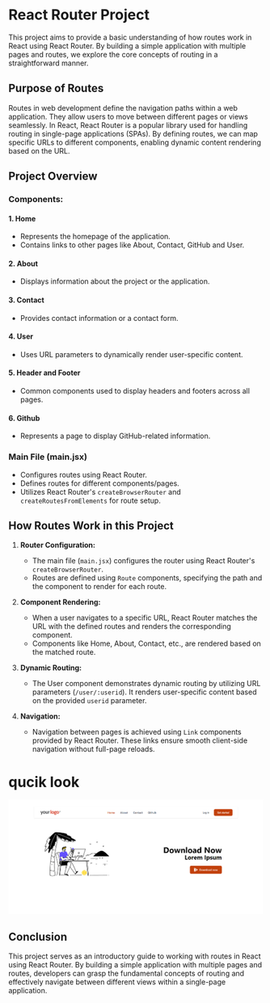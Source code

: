 # React Router Project

This project aims to provide a basic understanding of how routes work in React using React Router. By building a simple application with multiple pages and routes, we explore the core concepts of routing in a straightforward manner.

## Purpose of Routes

Routes in web development define the navigation paths within a web application. They allow users to move between different pages or views seamlessly. In React, React Router is a popular library used for handling routing in single-page applications (SPAs). By defining routes, we can map specific URLs to different components, enabling dynamic content rendering based on the URL.

## Project Overview

### Components:

#### 1. Home
- Represents the homepage of the application.
- Contains links to other pages like About, Contact, GitHub and User.

#### 2. About
- Displays information about the project or the application.

#### 3. Contact
- Provides contact information or a contact form.

#### 4. User
- Uses URL parameters to dynamically render user-specific content.

#### 5. Header and Footer
- Common components used to display headers and footers across all pages.

#### 6. Github
- Represents a page to display GitHub-related information.

### Main File (main.jsx)
- Configures routes using React Router.
- Defines routes for different components/pages.
- Utilizes React Router's `createBrowserRouter` and `createRoutesFromElements` for route setup.

## How Routes Work in this Project

1. **Router Configuration:**
   - The main file (`main.jsx`) configures the router using React Router's `createBrowserRouter`.
   - Routes are defined using `Route` components, specifying the path and the component to render for each route.

2. **Component Rendering:**
   - When a user navigates to a specific URL, React Router matches the URL with the defined routes and renders the corresponding component.
   - Components like Home, About, Contact, etc., are rendered based on the matched route.

3. **Dynamic Routing:**
   - The User component demonstrates dynamic routing by utilizing URL parameters (`/user/:userid`). It renders user-specific content based on the provided `userid` parameter.

4. **Navigation:**
   - Navigation between pages is achieved using `Link` components provided by React Router. These links ensure smooth client-side 
   navigation without full-page reloads.

   
# qucik look

   ![SPA ](./src/Spa.png)


## Conclusion

This project serves as an introductory guide to working with routes in React using React Router. By building a simple application with multiple pages and routes, developers can grasp the fundamental concepts of routing and effectively navigate between different views within a single-page application.
